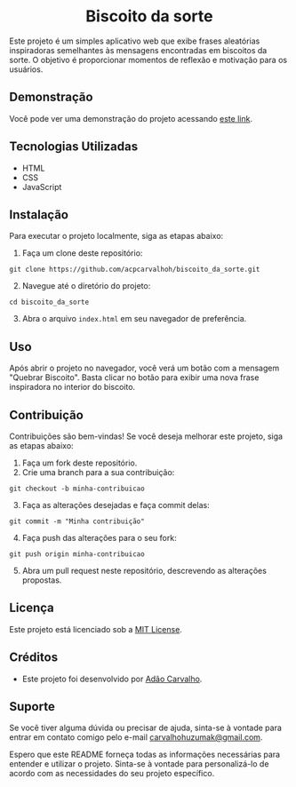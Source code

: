 # <h1 align="center">Biscoito da sorte</h1>
Este projeto é um simples aplicativo web que exibe frases aleatórias inspiradoras semelhantes às mensagens encontradas em biscoitos da sorte. O objetivo é proporcionar momentos de reflexão e motivação para os usuários.

## Demonstração

Você pode ver uma demonstração do projeto acessando [este link](https://acpcarvalhoh.github.io/biscoito_da_sorte/).

## Tecnologias Utilizadas

- HTML
- CSS
- JavaScript

## Instalação

Para executar o projeto localmente, siga as etapas abaixo:

1. Faça um clone deste repositório:

```
git clone https://github.com/acpcarvalhoh/biscoito_da_sorte.git
```

2. Navegue até o diretório do projeto:

```
cd biscoito_da_sorte
```

3. Abra o arquivo `index.html` em seu navegador de preferência.

## Uso

Após abrir o projeto no navegador, você verá um botão com a mensagem "Quebrar Biscoito". Basta clicar no botão para exibir uma nova frase inspiradora no interior do biscoito.

## Contribuição

Contribuições são bem-vindas! Se você deseja melhorar este projeto, siga as etapas abaixo:

1. Faça um fork deste repositório.
2. Crie uma branch para a sua contribuição:

```
git checkout -b minha-contribuicao
```

3. Faça as alterações desejadas e faça commit delas:

```
git commit -m "Minha contribuição"
```

4. Faça push das alterações para o seu fork:

```
git push origin minha-contribuicao
```

5. Abra um pull request neste repositório, descrevendo as alterações propostas.

## Licença

Este projeto está licenciado sob a [MIT License](https://github.com/acpcarvalhoh/biscoito_da_sorte/blob/master/LICENSE).

## Créditos

- Este projeto foi desenvolvido por [Adão Carvalho](https://github.com/seu-usuario).

## Suporte

Se você tiver alguma dúvida ou precisar de ajuda, sinta-se à vontade para entrar em contato comigo pelo e-mail [carvalhohuzumak@gmail.com](mailto:carvalhohuzumak@gmail.com).

Espero que este README forneça todas as informações necessárias para entender e utilizar o projeto. Sinta-se à vontade para personalizá-lo de acordo com as necessidades do seu projeto específico.
